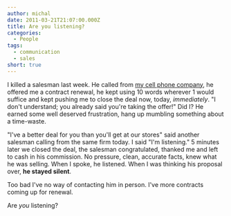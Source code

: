 ```yaml
---
author: michal
date: 2011-03-21T21:07:00.000Z
title: Are you listening?
categories:
  - People
tags:
  - communication
  - sales
short: true
---
```


I killed a salesman last week. He called from [my cell phone company](http://www.playmobile.pl/), he offered me a contract renewal, he kept using 10 words wherever 1 would suffice and kept pushing me to close the deal now, today, _immediately_. "I don't understand; you already said you're taking the offer!" Did I? He earned some well deserved frustration, hang up mumbling something about a time-waste.

<!--more-->

"I've a better deal for you than you'll get at our stores" said another salesman calling from the same firm today. I said "I'm listening." 5 minutes later we closed the deal, the salesman congratulated, thanked me and left to cash in his commission. No pressure, clean, accurate facts, knew what he was selling. When I spoke, he listened. When I was thinking his proposal over, __he stayed silent__.

Too bad I've no way of contacting him in person. I've more contracts coming up for renewal.

Are _you_ listening?
